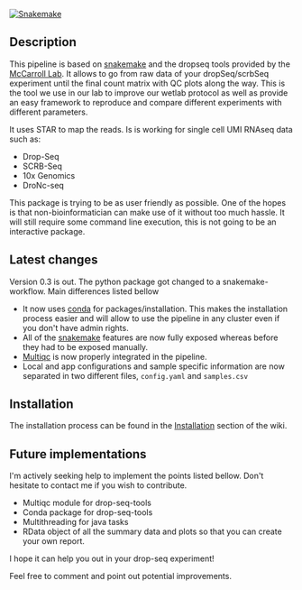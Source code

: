 [![Snakemake](https://img.shields.io/badge/snakemake-≥3.5.2-brightgreen.svg?style=flat-square)](https://snakemake.bitbucket.io)

Description
------------------
This pipeline is based on [snakemake](https://snakemake.readthedocs.io/en/stable/) and the dropseq tools provided by the [McCarroll Lab](http://mccarrolllab.com/dropseq/). It allows to go from raw data of your dropSeq/scrbSeq experiment until the final count matrix with QC plots along the way.
This is the tool we use in our lab to improve our wetlab protocol as well as provide an easy framework to reproduce and compare different experiments with different parameters.

It uses STAR to map the reads. Is is working for single cell UMI RNAseq data such as:

* Drop-Seq
* SCRB-Seq
* 10x Genomics
* DroNc-seq

This package is trying to be as user friendly as possible. One of the hopes is that non-bioinformatician can make use of it without too much hassle. It will still require some command line execution, this is not going to be an interactive package.


Latest changes
-----------------

Version 0.3 is out. The python package got changed to a snakemake-workflow. Main differences listed bellow

* It now uses [conda](https://conda.io/docs/) for packages/installation. This makes the installation process easier and will allow to use the pipeline in any cluster even if you don't have admin rights.
* All of the [snakemake](http://snakemake.readthedocs.io/en/latest/) features are now fully exposed whereas before they had to be exposed manually.
* [Multiqc](http://multiqc.info/) is now properly integrated in the pipeline.
* Local and app configurations and sample specific information are now separated in two different files, `config.yaml` and `samples.csv`





Installation
------------

The installation process can be found in the [Installation](https://github.com/Hoohm/dropSeqPipe/wiki/Installation) section of the wiki.


Future implementations
---------------------------
I'm actively seeking help to implement the points listed bellow. Don't hesitate to contact me if you wish to contribute.

* Multiqc module for drop-seq-tools
* Conda package for drop-seq-tools
* Multithreading for java tasks
* RData object of all the summary data and plots so that you can create your own report.

I hope it can help you out in your drop-seq experiment!

Feel free to comment and point out potential improvements.